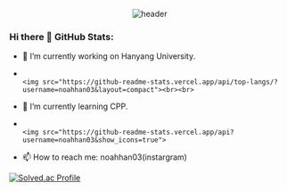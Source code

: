 <div align="center">
  
  ![header](https://capsule-render.vercel.app/api?type=Cylinder&text=NOAHHAN)
</div>

### Hi there 👋                                                                                               **GitHub Stats:**

- 🔭 I’m currently working on Hanyang University.
-                                                                                                             <img src="https://github-readme-stats.vercel.app/api/top-langs/?username=noahhan03&layout=compact"><br><br>
- 🌱 I’m currently learning CPP.
-                                                                                                             <img src="https://github-readme-stats.vercel.app/api?username=noahhan03&show_icons=true">
- 📫 How to reach me: noahhan03(instargram)


[![Solved.ac Profile](http://mazassumnida.wtf/api/v2/generate_badge?boj=gksshdk)](https://solved.ac/gksshdk/)
